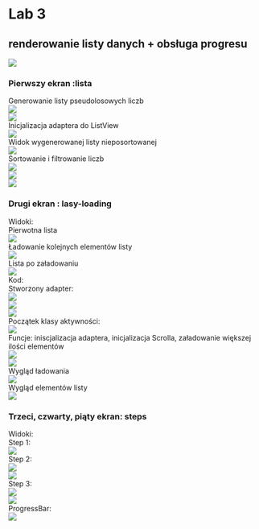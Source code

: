 # Lab 3
## renderowanie listy danych + obsługa progresu
![](Screen/main.jpg)  
### Pierwszy ekran :lista  
Generowanie listy pseudolosowych liczb  
![](Screen/generator.jpg)  
![](Screen/list.jpg)  
Inicjalizacja adaptera do ListView  
![](Screen/AdapterCode.jpg)  
Widok wygenerowanej listy nieposortowanej  
![](Screen/listunsort.jpg)  
Sortowanie i filtrowanie liczb  
![](Screen/FFA.jpg)  
![](Screen/listsort.jpg)  
![](Screen/listfilter.jpg)  
### Drugi ekran : lasy-loading  
Widoki:  
Pierwotna lista  
![](Screen/llf.jpg)  
Ładowanie kolejnych elementów listy  
![](Screen/loadinglist.jpg)  
Lista po załadowaniu  
![](Screen/loaded.jpg)  
Kod:  
Stworzony adapter:  
![](Screen/Adapter1.jpg)  
![](Screen/Adapter2.jpg)  
![](Screen/Adapter3.jpg)  
Początek klasy aktywności:  
![](Screen/SAB.jpg)  
Funcje: iniscjalizacja adaptera, inicjalizacja Scrolla, załadowanie większej ilości elementów  
![](Screen/SAF!.jpg)  
![](Screen/SAF2.jpg)  
Wygląd ładowania  
![](Screen/loading.jpg)  
Wygląd elementów listy  
![](Screen/row.jpg)  


### Trzeci, czwarty, piąty ekran: steps  
Widoki:  
Step 1:  
![](Screen/first.jpg)  
Step 2:  
![](Screen/lsec.jpg)  
![](Screen/sec.jpg)  
Step 3:  
![](Screen/lth.jpg)  
![](Screen/th.jpg)  
ProgressBar:  
![](Screen/ProgressBarXml.jpg)  






